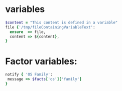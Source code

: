 # variables
``` rb
$content = "This content is defined in a variable"
file {'/tmp/fileContainingVariableText':
  ensure  => file,
  content => ${content},
}
```
# Factor variables:
``` rb
notify { 'OS Family':
 message => $facts['os']['family']
}

```
